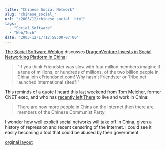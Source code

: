 ```yaml
---
title: "Chinese Social Network"
slug: "chinese_social_"
url: "/2003/12/chinese_social_.html"
tags:
  - "Social Software"
  - "Web/Tech"
date: "2003-12-17T12:58:00-07:00"
---
```

<p><a href="http://socialsoftware.weblogsinc.com/entry/6674682935746669/">The Social Software Weblog</a> discusses <a href="http://www.marketwire.com/mw/release_html_b1?release_id=61083">DragonVenture Invests in Social Networking Platform in China</a>:<blockquote>"If you think Friendster was slow with four million members imagine if a tens of millions, or hundreds of millions, of the two billion people in China join eFriendsnet.com! Why hasn't Friendster or Tribe.net launched international sites?!"</blockquote>This reminds of a quote I heard this last weekend from Tom Melcher, former CNET exec, and who has <a href="http://www.wired.com/news/print/0,1294,60960,00.html">recently left</a> <a href="http://www.there.com">There</a> to live and work in China:<blockquote>There are now more people in China on the Internet then there are members of the Chinese Communist Party.</blockquote>I wonder how well explicit social networks will take off in China, given a history of repression and recent censoring of the Internet. I could see it easily becoming a tool that could be abused by their government.</p>
<p class="previous"><a href="/previous/2003/12/chinese_social_.html" rel="syndication" class="u-syndication" >orginal layout</a></p>
